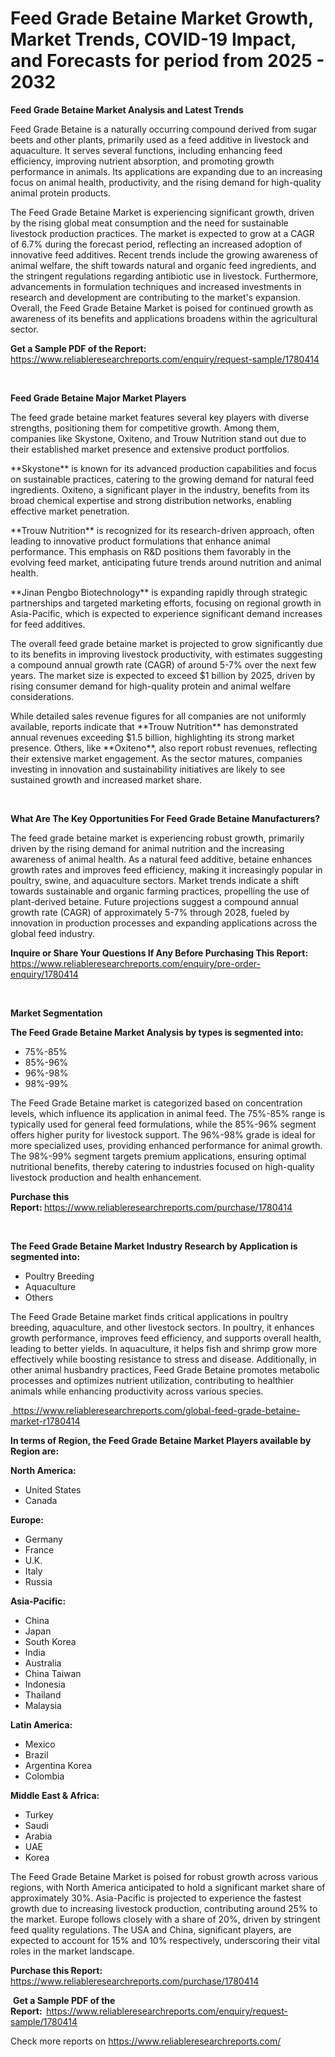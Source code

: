 <p><h1>Feed Grade Betaine Market Growth, Market Trends, COVID-19 Impact, and Forecasts for period from 2025 - 2032</h1></p><p><strong>Feed Grade Betaine Market Analysis and Latest Trends</strong></p>
<p><p>Feed Grade Betaine is a naturally occurring compound derived from sugar beets and other plants, primarily used as a feed additive in livestock and aquaculture. It serves several functions, including enhancing feed efficiency, improving nutrient absorption, and promoting growth performance in animals. Its applications are expanding due to an increasing focus on animal health, productivity, and the rising demand for high-quality animal protein products.</p><p>The Feed Grade Betaine Market is experiencing significant growth, driven by the rising global meat consumption and the need for sustainable livestock production practices. The market is expected to grow at a CAGR of 6.7% during the forecast period, reflecting an increased adoption of innovative feed additives. Recent trends include the growing awareness of animal welfare, the shift towards natural and organic feed ingredients, and the stringent regulations regarding antibiotic use in livestock. Furthermore, advancements in formulation techniques and increased investments in research and development are contributing to the market's expansion. Overall, the Feed Grade Betaine Market is poised for continued growth as awareness of its benefits and applications broadens within the agricultural sector.</p></p>
<p><strong>Get a Sample PDF of the Report:&nbsp;</strong> <a href="https://www.reliableresearchreports.com/enquiry/request-sample/1780414?utm_campaign=2216&utm_medium=2&utm_source=Github&utm_content=ia&utm_term=25032025&utm_id=feed-grade-betaine">https://www.reliableresearchreports.com/enquiry/request-sample/1780414</a></p>
<p>&nbsp;</p>
<p><strong>Feed Grade Betaine Major Market Players</strong></p>
<p><p>The feed grade betaine market features several key players with diverse strengths, positioning them for competitive growth. Among them, companies like Skystone, Oxiteno, and Trouw Nutrition stand out due to their established market presence and extensive product portfolios.</p><p>**Skystone** is known for its advanced production capabilities and focus on sustainable practices, catering to the growing demand for natural feed ingredients. Oxiteno, a significant player in the industry, benefits from its broad chemical expertise and strong distribution networks, enabling effective market penetration.</p><p>**Trouw Nutrition** is recognized for its research-driven approach, often leading to innovative product formulations that enhance animal performance. This emphasis on R&D positions them favorably in the evolving feed market, anticipating future trends around nutrition and animal health. </p><p>**Jinan Pengbo Biotechnology** is expanding rapidly through strategic partnerships and targeted marketing efforts, focusing on regional growth in Asia-Pacific, which is expected to experience significant demand increases for feed additives.</p><p>The overall feed grade betaine market is projected to grow significantly due to its benefits in improving livestock productivity, with estimates suggesting a compound annual growth rate (CAGR) of around 5-7% over the next few years. The market size is expected to exceed $1 billion by 2025, driven by rising consumer demand for high-quality protein and animal welfare considerations.</p><p>While detailed sales revenue figures for all companies are not uniformly available, reports indicate that **Trouw Nutrition** has demonstrated annual revenues exceeding $1.5 billion, highlighting its strong market presence. Others, like **Oxiteno**, also report robust revenues, reflecting their extensive market engagement. As the sector matures, companies investing in innovation and sustainability initiatives are likely to see sustained growth and increased market share.</p></p>
<p>&nbsp;</p>
<p><strong>What Are The Key Opportunities For Feed Grade Betaine Manufacturers?</strong></p>
<p><p>The feed grade betaine market is experiencing robust growth, primarily driven by the rising demand for animal nutrition and the increasing awareness of animal health. As a natural feed additive, betaine enhances growth rates and improves feed efficiency, making it increasingly popular in poultry, swine, and aquaculture sectors. Market trends indicate a shift towards sustainable and organic farming practices, propelling the use of plant-derived betaine. Future projections suggest a compound annual growth rate (CAGR) of approximately 5-7% through 2028, fueled by innovation in production processes and expanding applications across the global feed industry.</p></p>
<p><strong>Inquire or Share Your Questions If Any Before Purchasing This Report:</strong> <a href="https://www.reliableresearchreports.com/enquiry/pre-order-enquiry/1780414?utm_campaign=2216&utm_medium=2&utm_source=Github&utm_content=ia&utm_term=25032025&utm_id=feed-grade-betaine">https://www.reliableresearchreports.com/enquiry/pre-order-enquiry/1780414</a></p>
<p>&nbsp;</p>
<p><strong>Market Segmentation</strong></p>
<p><strong>The Feed Grade Betaine Market Analysis by types is segmented into:</strong></p>
<p><ul><li>75%-85%</li><li>85%-96%</li><li>96%-98%</li><li>98%-99%</li></ul></p>
<p><p>The Feed Grade Betaine market is categorized based on concentration levels, which influence its application in animal feed. The 75%-85% range is typically used for general feed formulations, while the 85%-96% segment offers higher purity for livestock support. The 96%-98% grade is ideal for more specialized uses, providing enhanced performance for animal growth. The 98%-99% segment targets premium applications, ensuring optimal nutritional benefits, thereby catering to industries focused on high-quality livestock production and health enhancement.</p></p>
<p><strong>Purchase this Report:&nbsp;</strong><a href="https://www.reliableresearchreports.com/purchase/1780414?utm_campaign=2216&utm_medium=2&utm_source=Github&utm_content=ia&utm_term=25032025&utm_id=feed-grade-betaine">https://www.reliableresearchreports.com/purchase/1780414</a></p>
<p>&nbsp;</p>
<p><strong>The Feed Grade Betaine Market Industry Research by Application is segmented into:</strong></p>
<p><ul><li>Poultry Breeding</li><li>Aquaculture</li><li>Others</li></ul></p>
<p><p>The Feed Grade Betaine market finds critical applications in poultry breeding, aquaculture, and other livestock sectors. In poultry, it enhances growth performance, improves feed efficiency, and supports overall health, leading to better yields. In aquaculture, it helps fish and shrimp grow more effectively while boosting resistance to stress and disease. Additionally, in other animal husbandry practices, Feed Grade Betaine promotes metabolic processes and optimizes nutrient utilization, contributing to healthier animals while enhancing productivity across various species.</p></p>
<p><a href="https://www.reliableresearchreports.com/global-feed-grade-betaine-market-r1780414?utm_campaign=2216&utm_medium=2&utm_source=Github&utm_content=ia&utm_term=25032025&utm_id=feed-grade-betaine">&nbsp;https://www.reliableresearchreports.com/global-feed-grade-betaine-market-r1780414</a></p>
<p><strong>In terms of Region, the Feed Grade Betaine Market Players available by Region are:</strong></p>
<p>
    <p> <strong> North America: </strong>
        <ul>
            <li>United States</li>
            <li>Canada</li>
        </ul>
        </p> 
    <p> <strong> Europe: </strong>
        <ul>
            <li>Germany</li>
            <li>France</li>
            <li>U.K.</li>
            <li>Italy</li>
            <li>Russia</li>
        </ul>
        </p> 
    <p> <strong> Asia-Pacific: </strong>
        <ul>
            <li>China</li>
            <li>Japan</li>
            <li>South Korea</li>
            <li>India</li>
            <li>Australia</li>
            <li>China Taiwan</li>
            <li>Indonesia</li>
            <li>Thailand</li>
            <li>Malaysia</li>
        </ul>
        </p> 
    <p> <strong> Latin America: </strong>
        <ul>
            <li>Mexico</li>
            <li>Brazil</li>
            <li>Argentina Korea</li>
            <li>Colombia</li>
        </ul>
        </p> 
    <p> <strong> Middle East & Africa: </strong>
        <ul>
            <li>Turkey</li>
            <li>Saudi</li>
            <li>Arabia</li>
            <li>UAE</li>
            <li>Korea</li>
        </ul>
    </p>
    </p>
<p><p>The Feed Grade Betaine Market is poised for robust growth across various regions, with North America anticipated to hold a significant market share of approximately 30%. Asia-Pacific is projected to experience the fastest growth due to increasing livestock production, contributing around 25% to the market. Europe follows closely with a share of 20%, driven by stringent feed quality regulations. The USA and China, significant players, are expected to account for 15% and 10% respectively, underscoring their vital roles in the market landscape.</p></p>
<p><strong>Purchase this Report: </strong><a href="https://www.reliableresearchreports.com/purchase/1780414?utm_campaign=2216&utm_medium=2&utm_source=Github&utm_content=ia&utm_term=25032025&utm_id=feed-grade-betaine">https://www.reliableresearchreports.com/purchase/1780414</a></p>
<p>&nbsp;<strong>Get a Sample PDF of the Report:&nbsp;&nbsp;</strong><a href="https://www.reliableresearchreports.com/enquiry/request-sample/1780414?utm_campaign=2216&utm_medium=2&utm_source=Github&utm_content=ia&utm_term=25032025&utm_id=feed-grade-betaine">https://www.reliableresearchreports.com/enquiry/request-sample/1780414</a></p>
<p><strong></strong></p>
<p>Check more reports on <a href="https://www.reliableresearchreports.com/?utm_campaign=2216&utm_medium=2&utm_source=Github&utm_content=ia&utm_term=25032025&utm_id=feed-grade-betaine">https://www.reliableresearchreports.com/</a></p>